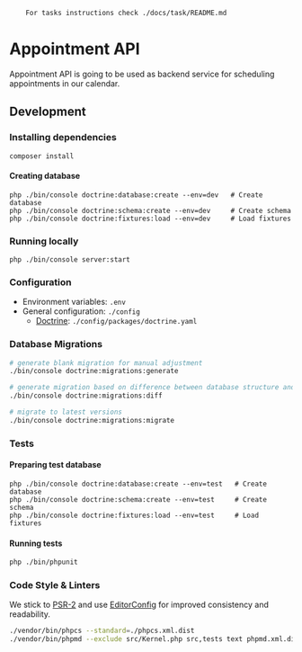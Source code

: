 ```bash
    For tasks instructions check ./docs/task/README.md
```
# Appointment API

Appointment API is going to be used as backend service for scheduling appointments in our calendar.

## Development

### Installing dependencies
```
composer install
```

#### Creating database
```
php ./bin/console doctrine:database:create --env=dev   # Create database
php ./bin/console doctrine:schema:create --env=dev     # Create schema
php ./bin/console doctrine:fixtures:load --env=dev     # Load fixtures
```

### Running locally
```
php ./bin/console server:start
```

### Configuration

- Environment variables: `.env`
- General configuration: `./config`
    - [Doctrine](https://www.doctrine-project.org/): `./config/packages/doctrine.yaml`

### Database Migrations

```bash
# generate blank migration for manual adjustment
./bin/console doctrine:migrations:generate

# generate migration based on difference between database structure and entities
./bin/console doctrine:migrations:diff

# migrate to latest versions
./bin/console doctrine:migrations:migrate
```

### Tests

#### Preparing test database
```
php ./bin/console doctrine:database:create --env=test   # Create database
php ./bin/console doctrine:schema:create --env=test     # Create schema
php ./bin/console doctrine:fixtures:load --env=test     # Load fixtures
```
#### Running tests
```bash
php ./bin/phpunit
```

### Code Style & Linters

We stick to [PSR-2](https://www.php-fig.org/psr/psr-2/) and use [EditorConfig](https://editorconfig.org/) for improved consistency and readability.

```bash
./vendor/bin/phpcs --standard=./phpcs.xml.dist
./vendor/bin/phpmd --exclude src/Kernel.php src,tests text phpmd.xml.dist
```
```